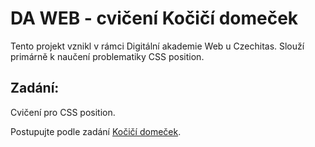 # DA WEB - cvičení Kočičí domeček 

Tento projekt vznikl v rámci Digitální akademie Web u Czechitas. Slouží primárně k naučení problematiky CSS position.

## Zadání:
Cvičení pro CSS position. 

Postupujte podle zadání [Kočičí domeček](https://kodim.cz/czechitas/daweb/html-a-css/opakovani-a-position/cv-position/kocici-domecek). 
